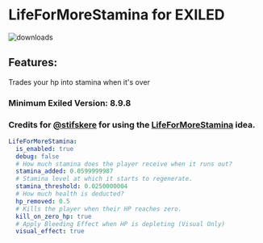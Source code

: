 # LifeForMoreStamina for EXILED
![downloads](https://img.shields.io/github/downloads/Vretu-Dev/LifeForMoreStamina/total)
## Features:
Trades your hp into stamina when it's over

### Minimum Exiled Version: 8.9.8
### Credits for [@stifskere](https://github.com/stifskere) for using the [LifeForMoreStamina](https://github.com/stifskere/LifeForMoreStamina) idea. 

```yaml
LifeForMoreStamina:
  is_enabled: true
  debug: false
  # How much stamina does the player receive when it runs out?
  stamina_added: 0.0599999987
  # Stamina level at which it starts to regenerate.
  stamina_threshold: 0.0250000004
  # How much health is deducted?
  hp_removed: 0.5
  # Kills the player when their HP reaches zero.
  kill_on_zero_hp: true
  # Apply Bleeding Effect when HP is depleting (Visual Only)
  visual_effect: true
```
